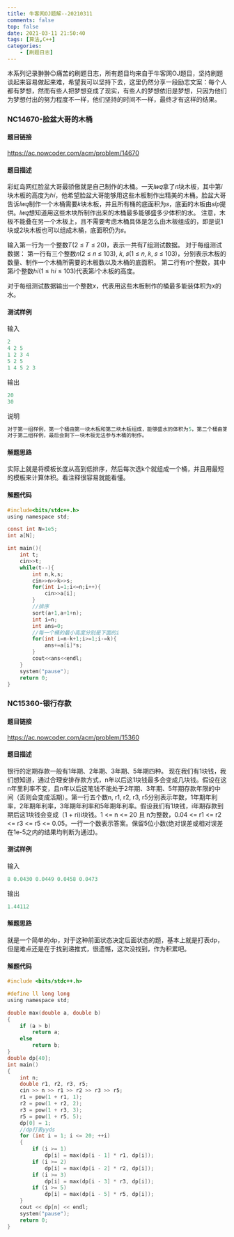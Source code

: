 ```yaml
---
title: 牛客网OJ题解--20210311
comments: false
top: false
date: 2021-03-11 21:50:40
tags: [算法,C++]
categories: 
	- [刷题日志]
---
```


本系列记录翀翀😐痛苦的刷题日志，所有题目均来自于牛客网OJ题目，坚持刷题谈起来容易做起来难，希望我可以坚持下去，这里仍然分享一段励志文案：每个人都有梦想，然而有些人把梦想变成了现实，有些人的梦想依旧是梦想，只因为他们为梦想付出的努力程度不一样，他们坚持的时间不一样，最终才有这样的结果。

<!-- more -->

### NC14670-脸盆大哥的木桶

#### 题目链接

https://ac.nowcoder.com/acm/problem/14670

#### 题目描述

彩虹岛网红脸盆大哥最骄傲就是自己制作的木桶。一天𝑙𝑤𝑞拿了𝑛块木板，其中第𝑖块木板的高度为ℎ𝑖，他希望脸盆大哥能够用这些木板制作出精美的木桶。脸盆大哥告诉𝑙𝑤𝑞制作一个木桶需要𝑘块木板，并且所有桶的底面积为𝑠，底面的木板由𝑠𝑙𝑝提供。𝑙𝑤𝑞想知道用这些木块所制作出来的木桶最多能够盛多少体积的水。
 注意，木板不能叠在另一个木板上，且不需要考虑木桶具体是怎么由木板组成的，即是说1块或2块木板也可以组成木桶，底面积仍为𝑠。

输入第一行为一个整数𝑇(2 ≤ 𝑇 ≤ 20)，表示一共有𝑇组测试数据。
对于每组测试数据：
第一行有三个整数𝑛(2 ≤ 𝑛 ≤ 103), 𝑘, 𝑠(1 ≤ 𝑛, 𝑘, 𝑠 ≤ 103)，分别表示木板的数量、制作一个木桶所需要的木板数以及木桶的底面积。
第二行有𝑛个整数，其中第𝑖个整数ℎ𝑖(1 ≤ ℎ𝑖 ≤ 103)代表第𝑖个木板的高度。

对于每组测试数据输出一个整数𝑥，代表用这些木板制作的桶最多能装体积为𝑥的水。

#### 测试样例

输入

```c
2
4 2 5
1 2 3 4
5 2 5
1 4 5 2 3
```

输出

```c
20
30
```

说明

```c
对于第一组样例，第一个桶由第一块木板和第二块木板组成，能够盛水的体积为5，第二个桶由第三块木板和第四块木板组成，能够盛水的体积为15，所以最终体积为20。
对于第二组样例，最后会剩下一块木板无法参与木桶的制作。
```

#### 解题思路

实际上就是将模板长度从高到低排序，然后每次选k个就组成一个桶，并且用最短的模板来计算体积。看注释很容易就能看懂。

#### 解题代码

```c
#include<bits/stdc++.h>
using namespace std;

const int N=1e5;
int a[N];

int main(){
    int t;
    cin>>t;
    while(t--){
        int n,k,s;
        cin>>n>>k>>s;
        for(int i=1;i<=n;i++){
            cin>>a[i];
        }
        //排序
        sort(a+1,a+1+n);
        int i=n;
        int ans=0;
        //每一个桶的最小高度分别是下面的i
        for(int i=n-k+1;i>=1;i-=k){
            ans+=a[i]*s;
        }
        cout<<ans<<endl;
    }
    system("pause");
    return 0;
}
```

### NC15360-银行存款

#### 题目链接

https://ac.nowcoder.com/acm/problem/15360

#### 题目描述

银行的定期存款一般有1年期、2年期、3年期、5年期四种。
 现在我们有1块钱，我们想知道，通过合理安排存款方式，n年以后这1块钱最多会变成几块钱。假设在这n年里利率不变，且n年以后这笔钱不能处于2年期、3年期、5年期存款年限的中间（否则会变成活期）。第一行五个数n, r1, r2, r3, r5分别表示年数，1年期年利率，2年期年利率，3年期年利率和5年期年利率。假设我们有1块钱，i年期存款到期后这1块钱会变成（1 + ri)i块钱。1 <= n <= 20 且 n为整数，0.04 <= r1 <= r2 <= r3 <= r5 <= 0.05。一行一个数表示答案。保留5位小数(绝对误差或相对误差在1e-5之内的结果均判断为通过)。

#### 测试样例

输入

```c
8 0.0430 0.0449 0.0458 0.0473
```

输出

```c
1.44112
```

#### 解题思路

就是一个简单的dp，对于这种前面状态决定后面状态的题，基本上就是打表dp，但是难点还是在于找到递推式，很遗憾，这次没找到，作为积累吧。

#### 解题代码

```c
#include <bits/stdc++.h>

#define ll long long
using namespace std;

double max(double a, double b)
{
    if (a > b)
        return a;
    else
        return b;
}
double dp[40];
int main()
{
    int n;
    double r1, r2, r3, r5;
    cin >> n >> r1 >> r2 >> r3 >> r5;
    r1 = pow(1 + r1, 1);
    r2 = pow(1 + r2, 2);
    r3 = pow(1 + r3, 3);
    r5 = pow(1 + r5, 5);
    dp[0] = 1;
    //dp打表yyds
    for (int i = 1; i <= 20; ++i)
    {
        if (i >= 1)
            dp[i] = max(dp[i - 1] * r1, dp[i]);
        if (i >= 2)
            dp[i] = max(dp[i - 2] * r2, dp[i]);
        if (i >= 3)
            dp[i] = max(dp[i - 3] * r3, dp[i]);
        if (i >= 5)
            dp[i] = max(dp[i - 5] * r5, dp[i]);
    }
    cout << dp[n] << endl;
    system("pause");
    return 0;
}
```

